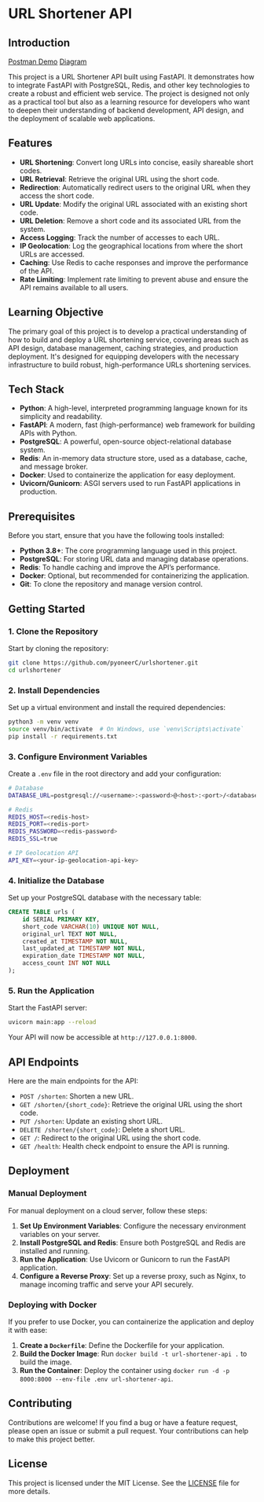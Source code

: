 # URL Shortener API

## Introduction

[Postman Demo](rsc/postman.gif)
[Diagram](rsc/diagram.png)


This project is a URL Shortener API built using FastAPI. It demonstrates how to integrate FastAPI with PostgreSQL, Redis, and other key technologies to create a robust and efficient web service. The project is designed not only as a practical tool but also as a learning resource for developers who want to deepen their understanding of backend development, API design, and the deployment of scalable web applications.

## Features

- **URL Shortening**: Convert long URLs into concise, easily shareable short codes.
- **URL Retrieval**: Retrieve the original URL using the short code.
- **Redirection**: Automatically redirect users to the original URL when they access the short code.
- **URL Update**: Modify the original URL associated with an existing short code.
- **URL Deletion**: Remove a short code and its associated URL from the system.
- **Access Logging**: Track the number of accesses to each URL.
- **IP Geolocation**: Log the geographical locations from where the short URLs are accessed.
- **Caching**: Use Redis to cache responses and improve the performance of the API.
- **Rate Limiting**: Implement rate limiting to prevent abuse and ensure the API remains available to all users.

## Learning Objective

The primary goal of this project is
to develop a practical understanding of how to build and deploy a URL shortening service,
covering areas such as API design, database management, caching strategies, and production deployment.
It's designed for equipping developers with the necessary infrastructure to build robust,
high-performance URLs shortening services.

## Tech Stack

- **Python**: A high-level, interpreted programming language known for its simplicity and readability.
- **FastAPI**: A modern, fast (high-performance) web framework for building APIs with Python.
- **PostgreSQL**: A powerful, open-source object-relational database system.
- **Redis**: An in-memory data structure store, used as a database, cache, and message broker.
- **Docker**: Used to containerize the application for easy deployment.
- **Uvicorn/Gunicorn**: ASGI servers used to run FastAPI applications in production.

## Prerequisites

Before you start, ensure that you have the following tools installed:

- **Python 3.8+**: The core programming language used in this project.
- **PostgreSQL**: For storing URL data and managing database operations.
- **Redis**: To handle caching and improve the API’s performance.
- **Docker**: Optional, but recommended for containerizing the application.
- **Git**: To clone the repository and manage version control.

## Getting Started

### 1. Clone the Repository

Start by cloning the repository:

```bash
git clone https://github.com/pyoneerC/urlshortener.git
cd urlshortener
```

### 2. Install Dependencies

Set up a virtual environment and install the required dependencies:

```bash
python3 -m venv venv
source venv/bin/activate  # On Windows, use `venv\Scripts\activate`
pip install -r requirements.txt
```

### 3. Configure Environment Variables

Create a `.env` file in the root directory and add your configuration:

```bash
# Database
DATABASE_URL=postgresql://<username>:<password>@<host>:<port>/<database>

# Redis
REDIS_HOST=<redis-host>
REDIS_PORT=<redis-port>
REDIS_PASSWORD=<redis-password>
REDIS_SSL=true

# IP Geolocation API
API_KEY=<your-ip-geolocation-api-key>
```

### 4. Initialize the Database

Set up your PostgreSQL database with the necessary table:

```sql
CREATE TABLE urls (
    id SERIAL PRIMARY KEY,
    short_code VARCHAR(10) UNIQUE NOT NULL,
    original_url TEXT NOT NULL,
    created_at TIMESTAMP NOT NULL,
    last_updated_at TIMESTAMP NOT NULL,
    expiration_date TIMESTAMP NOT NULL,
    access_count INT NOT NULL
);
```

### 5. Run the Application

Start the FastAPI server:

```bash
uvicorn main:app --reload
```

Your API will now be accessible at `http://127.0.0.1:8000`.

## API Endpoints

Here are the main endpoints for the API:

- `POST /shorten`: Shorten a new URL.
- `GET /shorten/{short_code}`: Retrieve the original URL using the short code.
- `PUT /shorten`: Update an existing short URL.
- `DELETE /shorten/{short_code}`: Delete a short URL.
- `GET /`: Redirect to the original URL using the short code.
- `GET /health`: Health check endpoint to ensure the API is running.

## Deployment

### Manual Deployment

For manual deployment on a cloud server, follow these steps:

1. **Set Up Environment Variables**: Configure the necessary environment variables on your server.
2. **Install PostgreSQL and Redis**: Ensure both PostgreSQL and Redis are installed and running.
3. **Run the Application**: Use Uvicorn or Gunicorn to run the FastAPI application.
4. **Configure a Reverse Proxy**: Set up a reverse proxy, such as Nginx, to manage incoming traffic and serve your API securely.

### Deploying with Docker

If you prefer to use Docker, you can containerize the application and deploy it with ease:

1. **Create a `Dockerfile`**: Define the Dockerfile for your application.
2. **Build the Docker Image**: Run `docker build -t url-shortener-api .` to build the image.
3. **Run the Container**: Deploy the container using `docker run -d -p 8000:8000 --env-file .env url-shortener-api`.

## Contributing

Contributions are welcome! If you find a bug or have a feature request, please open an issue or submit a pull request. Your contributions can help to make this project better.

## License

This project is licensed under the MIT License. See the [LICENSE](LICENSE) file for more details.
